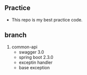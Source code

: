 ## Practice

- This repo is my best practice code.

## branch

1. common-api
   - swagger 3.0
   - spring boot 2.3.0
   - exceptin handler
   - base exception
